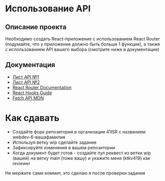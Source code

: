 # Использование API

## Описание проекта

Необходимо создать React-приложение с использованием React Router (подумайте, что у приложение должно быть больше 1 функции), а также с использованием API вашего выбора (смотрите ниже в документации)

## Документация

- [Лист API №1](https://github.com/TonnyL/Awesome_APIs)
- [Лист API №2](https://github.com/public-api-lists/public-api-lists)
- [React Router Documentation](https://reactrouter.com/)
- [React Hooks Guide](https://react.dev/reference/react)
- [Fetch API MDN](https://developer.mozilla.org/en-US/docs/Web/API/Fetch_API)

# Как сдавать

- Создайте форк репозитория в организации 41ISR с названием webdev-6-вашафамилия
- Используя ветку wip сделайте задание
- Зафиксируйте изменения в вашем репозитории
- Когда документ будет готов - создайте пул реквест из ветки wip (вашей) на ветку main (тоже вашу) и укажите меня (ktkv419) как reviewer

Не мержите сами коммит, это сделаю я после проверки задания
